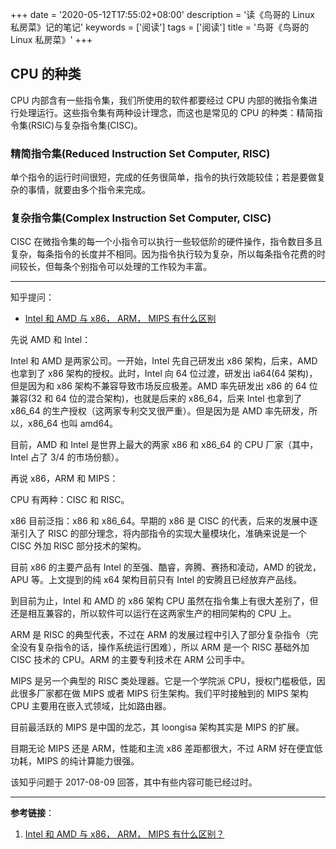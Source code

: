 +++
date = '2020-05-12T17:55:02+08:00'
description = '读《鸟哥的 Linux 私房菜》记的笔记'
keywords = ['阅读']
tags = ['阅读']
title = '鸟哥《鸟哥的 Linux 私房菜》'
+++

## CPU 的种类

CPU 内部含有一些指令集，我们所使用的软件都要经过 CPU 内部的微指令集进行处理运行。这些指令集有两种设计理念，而这也是常见的 CPU 的种类：精简指令集(RSIC)与复杂指令集(CISC)。

### 精简指令集(Reduced Instruction Set Computer, RISC)

单个指令的运行时间很短，完成的任务很简单，指令的执行效能较佳；若是要做复杂的事情，就要由多个指令来完成。

### 复杂指令集(Complex Instruction Set Computer, CISC)

CISC 在微指令集的每一个小指令可以执行一些较低阶的硬件操作，指令数目多且复杂，每条指令的长度并不相同。因为指令执行较为复杂，所以每条指令花费的时间较长，但每条个别指令可以处理的工作较为丰富。

---

知乎提问：

- [Intel 和 AMD 与 x86， ARM， MIPS 有什么区别](https://www.zhihu.com/question/63627218)

先说 AMD 和 Intel：

Intel 和 AMD 是两家公司。一开始，Intel 先自己研发出 x86 架构，后来，AMD 也拿到了 x86 架构的授权。此时，Intel 向 64 位过渡，研发出 ia64(64 架构)，但是因为和 x86 架构不兼容导致市场反应极差。AMD 率先研发出 x86 的 64 位兼容(32 和 64 位的混合架构)，也就是后来的 x86_64，后来 Intel 也拿到了 x86_64 的生产授权（这两家专利交叉很严重）。但是因为是 AMD 率先研发，所以，x86_64 也叫 amd64。

目前，AMD 和 Intel 是世界上最大的两家 x86 和 x86_64 的 CPU 厂家（其中，Intel 占了 3/4 的市场份额）。

再说 x86，ARM 和 MIPS：

CPU 有两种：CISC 和 RISC。

x86 目前泛指：x86 和 x86_64。早期的 x86 是 CISC 的代表，后来的发展中逐渐引入了 RISC 的部分理念，将内部指令的实现大量模块化，准确来说是一个 CISC 外加 RISC 部分技术的架构。

目前 x86 的主要产品有 Intel 的至强、酷睿，奔腾、赛扬和凌动，AMD 的锐龙，APU 等。上文提到的纯 x64 架构目前只有 Intel 的安腾且已经放弃产品线。

到目前为止，Intel 和 AMD 的 x86 架构 CPU 虽然在指令集上有很大差别了，但还是相互兼容的，所以软件可以运行在这两家生产的相同架构的 CPU 上。

ARM 是 RISC 的典型代表，不过在 ARM 的发展过程中引入了部分复杂指令（完全没有复杂指令的话，操作系统运行困难），所以 ARM 是一个 RISC 基础外加 CISC 技术的 CPU。ARM 的主要专利技术在 ARM 公司手中。

MIPS 是另一个典型的 RISC 类处理器。它是一个学院派 CPU，授权门槛极低，因此很多厂家都在做 MIPS 或者 MIPS 衍生架构。我们平时接触到的 MIPS 架构 CPU 主要用在嵌入式领域，比如路由器。

目前最活跃的 MIPS 是中国的龙芯，其 loongisa 架构其实是 MIPS 的扩展。

目期无论 MIPS 还是 ARM，性能和主流 x86 差距都很大，不过 ARM 好在便宜低功耗，MIPS 的纯计算能力很强。

该知乎问题于 2017-08-09 回答，其中有些内容可能已经过时。

---

**参考链接**：

1. [Intel 和 AMD 与 x86， ARM， MIPS 有什么区别？](https://www.zhihu.com/question/63627218)
